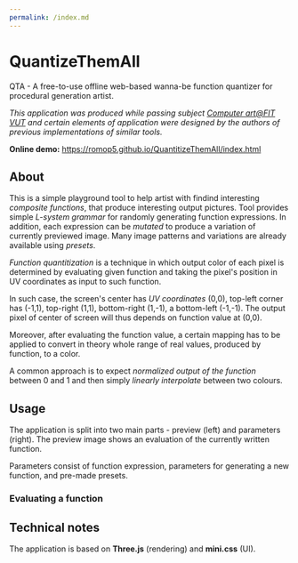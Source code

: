 ```yaml
---
permalink: /index.md
---
```

# QuantizeThemAll
QTA - A free-to-use offline web-based wanna-be function quantizer for procedural generation artist.

*This application was produced while passing subject [Computer art@FIT VUT](https://www.fit.vut.cz/study/course/VIN/.en) and certain elements of application were
designed by the authors of previous implementations of similar tools.*

**Online demo:** https://romop5.github.io/QuantitizeThemAll/index.html

## About
This is a simple playground tool to help artist with findind interesting *composite functions*, that
produce interesting output pictures. Tool provides simple *L-system grammar* for randomly generating function expressions.
In addition, each expression can be *mutated* to produce a variation of currently previewed image.
Many image patterns and variations are already available using *presets*.

*Function quantitization* is a technique in which output color of each pixel is determined by
evaluating given function and taking the pixel's position in UV coordinates as input to such
function. 

In such case, the screen's center has *UV coordinates* (0,0), top-left corner has (-1,1),
top-right (1,1), bottom-right (1,-1), a bottom-left (-1,-1). The output pixel of center of screen
will thus depends on function value at (0,0).

Moreover, after evaluating the function value, a certain mapping has to be applied to convert in
theory whole range of real values, produced by function, to a color.

A common approach is to expect *normalized output of the function* between 0 and 1 and then simply
*linearly interpolate* between two colours.


## Usage

The application is split into two main parts - preview (left) and parameters (right).
The preview image shows an evaluation of the currently written function. 

Parameters consist of function expression, parameters for generating a new function, and pre-made
presets.

### Evaluating a function

## Technical notes
The application is based on **Three.js** (rendering) and **mini.css** (UI).

